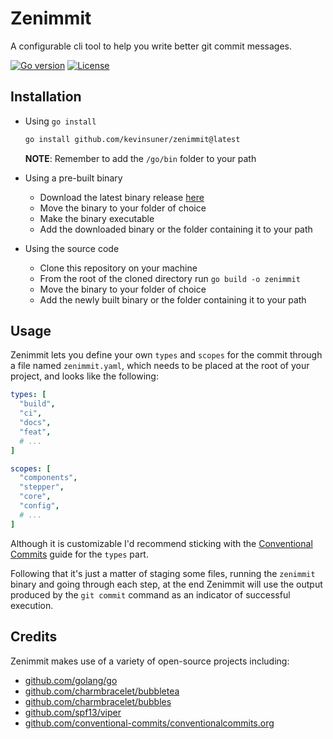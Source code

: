 # Zenimmit

A configurable cli tool to help you write better git commit messages.

[![Go version](https://img.shields.io/github/go-mod/go-version/kevinsuner/zenimmit)](https://github.com/kevinsuner/zenimmit/blob/master/go.mod)
[![License](https://img.shields.io/github/license/kevinsuner/zenimmit)](https://github.com/kevinsuner/zenimmit/blob/master/LICENSE)

## Installation

- Using `go install`
    ```bash
    go install github.com/kevinsuner/zenimmit@latest
    ```
    **NOTE**: Remember to add the `/go/bin` folder to your path


- Using a pre-built binary
    - Download the latest binary release [here](https://github.com/kevinsuner/zenimmit/releases)
    - Move the binary to your folder of choice
    - Make the binary executable
    - Add the downloaded binary or the folder containing it to your path


- Using the source code
  - Clone this repository on your machine
  - From the root of the cloned directory run `go build -o zenimmit`
  - Move the binary to your folder of choice
  - Add the newly built binary or the folder containing it to your path

## Usage

Zenimmit lets you define your own `types` and `scopes` for the commit through
a file named `zenimmit.yaml`, which needs to be placed at the root of your project,
and looks like the following:

```yaml
types: [
  "build",
  "ci",
  "docs",
  "feat",
  # ...
]

scopes: [
  "components",
  "stepper",
  "core",
  "config",
  # ...
]
```

Although it is customizable I'd recommend sticking with the [Conventional Commits](https://www.conventionalcommits.org/en/v1.0.0/) 
guide for the `types` part. 

Following that it's just a matter of staging some files, running the `zenimmit`
binary and going through each step, at the end Zenimmit will use the output
produced by the `git commit` command as an indicator of successful execution.

## Credits

Zenimmit makes use of a variety of open-source projects including:

- [github.com/golang/go](https://github.com/golang/go)
- [github.com/charmbracelet/bubbletea](https://github.com/charmbracelet/bubbletea)
- [github.com/charmbracelet/bubbles](https://github.com/charmbracelet/bubbles)
- [github.com/spf13/viper](https://github.com/spf13/viper)
- [github.com/conventional-commits/conventionalcommits.org](https://github.com/conventional-commits/conventionalcommits.org)